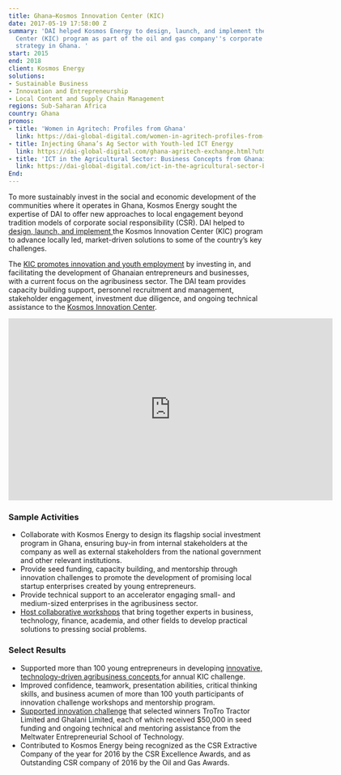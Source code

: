 ```yaml
---
title: Ghana—Kosmos Innovation Center (KIC)
date: 2017-05-19 17:58:00 Z
summary: 'DAI helped Kosmos Energy to design, launch, and implement the Kosmos Innovation
  Center (KIC) program as part of the oil and gas company''s corporate social investment
  strategy in Ghana. '
start: 2015
end: 2018
client: Kosmos Energy
solutions:
- Sustainable Business
- Innovation and Entrepreneurship
- Local Content and Supply Chain Management
regions: Sub-Saharan Africa
country: Ghana
promos:
- title: 'Women in Agritech: Profiles from Ghana'
  link: https://dai-global-digital.com/women-in-agritech-profiles-from-ghana.html?utm_source=daidotcom
- title: Injecting Ghana’s Ag Sector with Youth-led ICT Energy
  link: https://dai-global-digital.com/ghana-agritech-exchange.html?utm_source=daidotcom
- title: 'ICT in the Agricultural Sector: Business Concepts from Ghanaian Youth'
  link: https://dai-global-digital.com/ict-in-the-agricultural-sector-business-concepts-from-ghanaian-youth.html?utm_source=daidotcom
End: 
---
```


To more sustainably invest in the social and economic development of the communities where it operates in Ghana, Kosmos Energy sought the expertise of DAI to offer new approaches to local engagement beyond tradition models of corporate social responsibility (CSR). DAI helped to [design, launch, and implement ](https://www.dai.com/news/kosmos-energy-launches-groundbreaking-social-investment-initiative-ghana)the Kosmos Innovation Center (KIC) program to advance locally led, market-driven solutions to some of the country’s key challenges.

The [KIC promotes innovation and youth employment](http://www.kosmosinnovationcenter.com/) by investing in, and facilitating the development of Ghanaian entrepreneurs and businesses, with a current focus on the agribusiness sector. The DAI team provides capacity building support, personnel recruitment and management, stakeholder engagement, investment due diligence, and ongoing technical assistance to the [Kosmos Innovation Center](https://thebftonline.com/2018/features/kosmos-energy-agrics-new-ally/).

<iframe src="https://player.vimeo.com/video/210303653" width="640" height="360" frameborder="0" webkitallowfullscreen mozallowfullscreen allowfullscreen></iframe>

### Sample Activities

* Collaborate with Kosmos Energy to design its flagship social investment program in Ghana, ensuring buy-in from internal stakeholders at the company as well as external stakeholders from the national government and other relevant institutions.
* Provide seed funding, capacity building, and mentorship through innovation challenges to promote the development of promising local startup enterprises created by young entrepreneurs.
* Provide technical support to an accelerator engaging small- and medium-sized enterprises in the agribusiness sector.
* [Host collaborative workshops](https://dai-global-digital.com/ghana-agritech-exchange.html?utm_source=daidotcom) that bring together experts in business, technology, finance, academia, and other fields to develop practical solutions to pressing social problems.

### Select Results

* Supported more than 100 young entrepreneurs in developing [innovative, technology-driven agribusiness concepts ](https://dai-global-digital.com/ict-in-the-agricultural-sector-business-concepts-from-ghanaian-youth.html?utm_source=daidotcom)for annual KIC challenge.
* Improved confidence, teamwork, presentation abilities, critical thinking skills, and business acumen of more than 100 youth participants of innovation challenge workshops and mentorship program.
* [Supported innovation challenge](https://www.dai.com/news/kosmos-innovation-center-develops-tech-startups-to-solve-agriculture-problems-in-ghana) that selected winners TroTro Tractor Limited and Ghalani Limited, each of which received $50,000 in seed funding and ongoing technical and mentoring assistance from the Meltwater Entrepreneurial School of Technology.
* Contributed to Kosmos Energy being recognized as the CSR Extractive Company of the year for 2016 by the CSR Excellence Awards, and as Outstanding CSR company of 2016 by the Oil and Gas Awards.